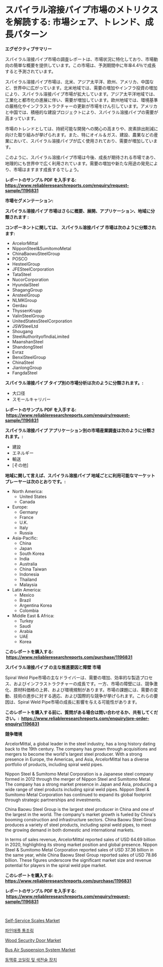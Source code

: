 <p><h1>スパイラル溶接パイプ市場のメトリクスを解読する: 市場シェア、トレンド、成長パターン</h1></p><p><strong>エグゼクティブサマリー</strong></p>
<p><p>スパイラル溶接パイプ市場の調査レポートは、市場状況に特化しており、市場動向の簡単な概要を提供しています。この市場は、予測期間中に年率4.4％で成長すると予測されています。</p><p>スパイラル溶接パイプ市場は、北米、アジア太平洋、欧州、アメリカ、中国など、世界中に広がっています。北米地域では、需要の増加やインフラ投資の増加により、スパイラル溶接パイプ市場が拡大しています。アジア太平洋地域では、工業化と都市化の進展に伴い、需要が増加しています。欧州地域では、環境基準の厳格化やインフラストラクチャーの更新が市場をけん引しています。アメリカと中国では、積極的な建設プロジェクトにより、スパイラル溶接パイプの需要が高まっています。</p><p>市場のトレンドとしては、持続可能な開発への関心の高まりや、炭素排出削減に向けた取り組みが挙げられます。また、特にオイル＆ガス、建設、農業などの産業において、スパイラル溶接パイプが広く使用されており、需要が増加しています。</p><p>このように、スパイラル溶接パイプ市場は今後、成長が期待される市場であり、地理的にも世界中で広く利用されています。需要の増加や新たな用途の発見により、市場はますます成長するでしょう。</p></p>
<p><strong>レポートのサンプル PDF を入手する: <a href="https://www.reliableresearchreports.com/enquiry/request-sample/1196831">https://www.reliableresearchreports.com/enquiry/request-sample/1196831</a></strong></p>
<p><strong>市場セグメンテーション:</strong></p>
<p><strong> スパイラル溶接パイプ 市場はさらに概要、展開、アプリケーション、地域に分類されます :</strong></p>
<p><strong>コンポーネントに関しては、 スパイラル溶接パイプ 市場は次のように分類されます: &nbsp;</strong></p>
<p><ul><li>ArcelorMittal</li><li>NipponSteel&SumitomoMetal</li><li>ChinaBaowuSteelGroup</li><li>POSCO</li><li>HesteelGroup</li><li>JFESteelCorporation</li><li>TataSteel</li><li>NucorCorporation</li><li>HyundaiSteel</li><li>ShagangGroup</li><li>AnsteelGroup</li><li>NLMKGroup</li><li>Gerdau</li><li>ThyssenKrupp</li><li>ValinSteelGroup</li><li>UnitedStatesSteelCorporation</li><li>JSWSteelLtd</li><li>Shougang</li><li>SteelAuthorityofIndiaLimited</li><li>MaanshanSteel</li><li>ShandongSteel</li><li>Evraz</li><li>BenxiSteelGroup</li><li>ChinaSteel</li><li>JianlongGroup</li><li>FangdaSteel</li></ul></p>
<p><strong> スパイラル溶接パイプ タイプ別の市場分析は次のように分類されます。:</strong></p>
<p><ul><li>大口径</li><li>スモールキャリバー</li></ul></p>
<p><strong>レポートのサンプル PDF を入手する: &nbsp;<a href="https://www.reliableresearchreports.com/enquiry/request-sample/1196831">https://www.reliableresearchreports.com/enquiry/request-sample/1196831</a></strong></p>
<p><strong> スパイラル溶接パイプ アプリケーション別の市場産業調査は次のように分類されます。:</strong></p>
<p><ul><li>建設</li><li>エネルギー</li><li>輸送</li><li>[その他]</li></ul></p>
<p><strong>地域に関して言えば、スパイラル溶接パイプ 地域ごとに利用可能なマーケットプレーヤーは次のとおりです。:</strong></p>
<p><ul>
    <li>
        North America:
        <ul>
            <li>United States</li>
            <li>Canada</li>
        </ul>
    </li>
    <li>
        Europe:
        <ul>
            <li>Germany</li>
            <li>France</li>
            <li>U.K.</li>
            <li>Italy</li>
            <li>Russia</li>
        </ul>
    </li>
    <li>
        Asia-Pacific:
        <ul>
            <li>China</li>
            <li>Japan</li>
            <li>South Korea</li>
            <li>India</li>
            <li>Australia</li>
            <li>China Taiwan</li>
            <li>Indonesia</li>
            <li>Thailand</li>
            <li>Malaysia</li>
        </ul>
    </li>
    <li>
        Latin America:
        <ul>
            <li>Mexico</li>
            <li>Brazil</li>
            <li>Argentina Korea</li>
            <li>Colombia</li>
        </ul>
    </li>
    <li>
        Middle East & Africa:
        <ul>
            <li>Turkey</li>
            <li>Saudi</li>
            <li>Arabia</li>
            <li>UAE</li>
            <li>Korea</li>
        </ul>
    </li>
    </ul></p>
<p><strong>このレポートを購入する: &nbsp;<a href="https://www.reliableresearchreports.com/purchase/1196831">https://www.reliableresearchreports.com/purchase/1196831</a></strong></p>
<p><strong>スパイラル溶接パイプ の主な推進要因と障壁 市場</strong></p>
<p><p>Spiral Weld Pipe市場の主なドライバーは、需要の増加、効率的な製造プロセス、およびインフラストラクチャーの成長です。一方、市場の障壁には、競争激化、原材料価格の上昇、および環境規制があります。市場の課題には、需要の変動、技術の進歩に対する適応、および国際的な競争が挙げられます。これらの要因は、Spiral Weld Pipe市場の成長に影響を与える可能性があります。</p></p>
<p><strong>このレポートを購入する前に、質問がある場合は問い合わせるか、共有してください。:&nbsp; <a href="https://www.reliableresearchreports.com/enquiry/pre-order-enquiry/1196831">https://www.reliableresearchreports.com/enquiry/pre-order-enquiry/1196831</a></strong></p>
<p><strong>競争環境</strong></p>
<p><p>ArcelorMittal, a global leader in the steel industry, has a long history dating back to the 19th century. The company has grown through acquisitions and mergers to become the world's largest steel producer. With a strong presence in Europe, the Americas, and Asia, ArcelorMittal has a diverse portfolio of products, including spiral weld pipes.</p><p>Nippon Steel & Sumitomo Metal Corporation is a Japanese steel company formed in 2012 through the merger of Nippon Steel and Sumitomo Metal. The company has a strong market presence in Japan and Asia, producing a wide range of steel products including spiral weld pipes. Nippon Steel & Sumitomo Metal Corporation has continued to expand its global footprint through strategic partnerships and investments.</p><p>China Baowu Steel Group is the largest steel producer in China and one of the largest in the world. The company's market growth is fueled by China's booming construction and infrastructure sectors. China Baowu Steel Group produces a variety of steel products, including spiral weld pipes, to meet the growing demand in both domestic and international markets.</p><p>In terms of sales revenue, ArcelorMittal reported sales of USD 64.69 billion in 2020, highlighting its strong market position and global presence. Nippon Steel & Sumitomo Metal Corporation reported sales of USD 37.36 billion in the same year, while China Baowu Steel Group reported sales of USD 78.86 billion. These figures underscore the significant market size and revenue potential for players in the spiral weld pipe market.</p></p>
<p><strong>このレポートを購入する: &nbsp; <a href="https://www.reliableresearchreports.com/purchase/1196831">https://www.reliableresearchreports.com/purchase/1196831</a></strong></p>
<p><strong>レポートのサンプル PDF を入手する: &nbsp;<a href="https://www.reliableresearchreports.com/enquiry/request-sample/1196831">https://www.reliableresearchreports.com/enquiry/request-sample/1196831</a></strong><strong></strong></p>
<p>&nbsp;</p>
<p><p><a href="https://issuu.com/reportprime-2/docs/self-service-scales-market-size-2030.pptx">Self-Service Scales Market</a></p><p><a href="https://github.com/lzrvbyqzftro57/Market-Research-Report-List-1/blob/main/56156013413.md">파인애플 통조림</a></p><p><a href="https://github.com/gulaimolin/Market-Research-Report-List-3/blob/main/wood-security-door-market.md">Wood Security Door Market</a></p><p><a href="https://sudsy-motorcycle-bbc.notion.site/Bus-Air-Suspension-System-Market-Size-Evaluating-its-Market-Trends-Growth-and-Projections-2024--373537488e5847859a966062906aed25">Bus Air Suspension System Market</a></p><p><a href="https://github.com/vs019sa3m8x/Market-Research-Report-List-1/blob/main/13358163414.md">동맥류 코일링 및 색전술 장치</a></p></p>